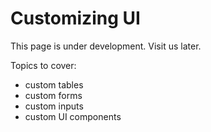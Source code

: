 # Customizing UI

This page is under development. Visit us later.

Topics to cover:
  * custom tables
  * custom forms
  * custom inputs
  * custom UI components